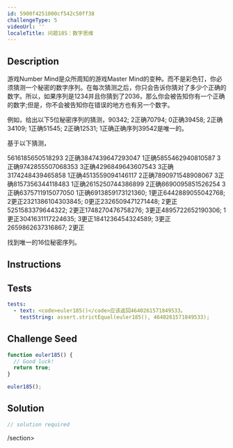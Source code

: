 ```yaml
---
id: 5900f4251000cf542c50ff38
challengeType: 5
videoUrl: ''
localeTitle: 问题185：数字思维
---
```


## Description
<section id="description">游戏Number Mind是众所周知的游戏Master Mind的变种。而不是彩色钉，你必须猜测一个秘密的数字序列。在每次猜测之后，你只会告诉你猜对了多少个正确的数字。所以，如果序列是1234并且你猜到了2036，那么你会被告知你有一个正确的数字;但是，你不会被告知你在错误的地方也有另一个数字。 <p>例如，给出以下5位秘密序列的猜测，90342; 2正确70794; 0正确39458; 2正确34109; 1正确51545; 2正确12531; 1正确正确序列39542是唯一的。 </p><p>基于以下猜测， </p><p> 5616185650518293 2正确3847439647293047 1正确5855462940810587 3正确9742855507068353 3正确4296849643607543 3正确3174248439465858 1正确4513559094146117 2正确7890971548908067 3正确8157356344118483 1正确2615250744386899 2正确8690095851526254 3正确6375711915077050 1正确6913859173121360; 1更正6442889055042768; 2更正2321386104303845; 0更正2326509471271448; 2更正5251583379644322; 2更正1748270476758276; 3更正4895722652190306; 1更正3041631117224635; 3更正1841236454324589; 3更正2659862637316867; 2更正</p><p>找到唯一的16位秘密序列。 </p></section>

## Instructions
<section id="instructions">
</section>

## Tests
<section id='tests'>

```yml
tests:
  - text: <code>euler185()</code>应该返回4640261571849533。
    testString: assert.strictEqual(euler185(), 4640261571849533);

```

</section>

## Challenge Seed
<section id='challengeSeed'>

<div id='js-seed'>

```js
function euler185() {
  // Good luck!
  return true;
}

euler185();

```

</div>



</section>

## Solution
<section id='solution'>

```js
// solution required
```

/section>
